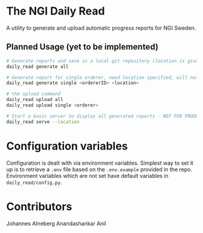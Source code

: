# The NGI Daily Read

A utility to generate and upload automatic progress reports for NGI Sweden.

## Planned Usage (yet to be implemented)

```bash
# Generate reports and save in a local git repository (location is given by configuration variable) and commit changes with a timestamp message
daily_read generate all

# Generate report for single orderer, need location specified, will not create git commit
daily_read generate single <ordererID> <location>

# the upload command 
daily_read upload all
daily_read upload single <orderer>

# Start a basic server to display all generated reports - NOT FOR PRODUCTION
daily_read serve --location
```

# Configuration variables

Configuration is dealt with via environment variables. Simplest way to set it up is to retrieve a `.env` file based on the `.env.example` provided in the repo. Environment variables which are not set have default variables in `daily_read/config.py`.

# Contributors

Johannes Alneberg
Anandashankar Anil
